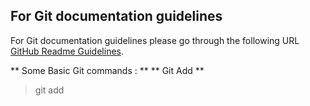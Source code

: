
## For Git documentation guidelines 
For Git documentation guidelines please go through the following URL [GitHub Readme Guidelines](https://help.github.com/articles/basic-writing-and-formatting-syntax/).

** Some Basic Git commands : ** ** Git Add **
> git add

